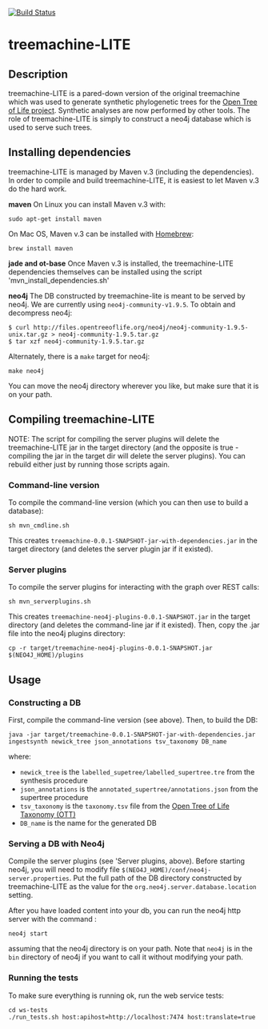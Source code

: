 [![Build Status](https://secure.travis-ci.org/OpenTreeOfLife/treemachine.png)](http://travis-ci.org/OpenTreeOfLife/treemachine)

# treemachine-LITE

## Description

treemachine-LITE is a pared-down version of the original treemachine which was used to generate synthetic phylogenetic
trees for the [Open Tree of Life project](http://opentreeoflife.org/). Synthetic analyses are now performed by other tools.
The role of treemachine-LITE is simply to construct a neo4j database which is used to serve such trees.

## Installing dependencies

treemachine-LITE is managed by Maven v.3 (including the dependencies). In order to compile and build treemachine-LITE, it is easiest to let Maven v.3 do the hard work.

**maven**
On Linux you can install Maven v.3 with:
```
sudo apt-get install maven
```
On Mac OS, Maven v.3 can be installed with [Homebrew](http://brew.sh):
```
brew install maven
```
**jade and ot-base**
Once Maven v.3 is installed, the treemachine-LITE dependencies themselves can be installed using the script 'mvn_install_dependencies.sh'

**neo4j**
The DB constructed by treemachine-lite is meant to be served by neo4j. We are currently using `neo4j-community-v1.9.5`. To obtain and decompress neo4j:

```
$ curl http://files.opentreeoflife.org/neo4j/neo4j-community-1.9.5-unix.tar.gz > neo4j-community-1.9.5.tar.gz
$ tar xzf neo4j-community-1.9.5.tar.gz
```

Alternately, there is a `make` target for neo4j:

```
make neo4j
```

You can move the neo4j directory wherever you like, but make sure that it is on your path.

## Compiling treemachine-LITE

NOTE: The script for compiling the server plugins will delete the treemachine-LITE jar in the target directory (and the opposite is true - compiling the jar in the target dir will delete the server plugins). You can rebuild either just by running those scripts again.

### Command-line version

To compile the command-line version (which you can then use to build a database):

```
sh mvn_cmdline.sh
```

This creates `treemachine-0.0.1-SNAPSHOT-jar-with-dependencies.jar` in the
target directory (and deletes the server plugin jar if it existed).

### Server plugins

To compile the server plugins for interacting with the graph over REST calls:

```
sh mvn_serverplugins.sh
```

This creates `treemachine-neo4j-plugins-0.0.1-SNAPSHOT.jar` in the target
directory (and deletes the command-line jar if it existed). Then, copy the .jar
file into the neo4j plugins directory:

```
cp -r target/treemachine-neo4j-plugins-0.0.1-SNAPSHOT.jar $(NEO4J_HOME)/plugins
```

## Usage

### Constructing a DB

First, compile the command-line version (see above). Then, to build the DB:

```
java -jar target/treemachine-0.0.1-SNAPSHOT-jar-with-dependencies.jar ingestsynth newick_tree json_annotations tsv_taxonomy DB_name
```

where:

* `newick_tree` is the `labelled_supetree/labelled_supertree.tre` from the synthesis procedure
* `json_annotations` is the `annotated_supertree/annotations.json` from the supertree procedure
* `tsv_taxonomy` is the `taxonomy.tsv` file from the [Open Tree of Life Taxonomy (OTT)](https://tree.opentreeoflife.org/about/taxonomy-version/)
* `DB_name` is the name for the generated DB


### Serving a DB with Neo4j

Compile the server plugins (see 'Server plugins, above). Before starting neo4j,
you will need to modify file `$(NEO4J_HOME)/conf/neo4j-server.properties`. Put
the full path of the DB directory constructed by treemachine-LITE as the value
for the `org.neo4j.server.database.location` setting.

After you have loaded content into your db, you can run the neo4j http server
with the command :

```
neo4j start
```

assuming that the neo4j directory is on your path. Note that `neo4j` is in the
`bin` directory of neo4j if you want to call it without modifying your path.

### Running the tests

To make sure everything is running ok, run the web service tests:

```
cd ws-tests
./run_tests.sh host:apihost=http://localhost:7474 host:translate=true
```
